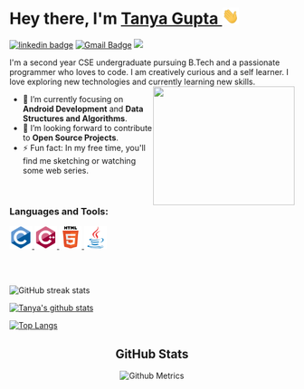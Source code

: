 <h1>Hey there, I'm <a  href="https://github.com/tanyagupta0201/">Tanya Gupta </a> <img  src="https://raw.githubusercontent.com/ABSphreak/ABSphreak/master/gifs/Hi.gif" width="30px"></h1>

[![linkedin badge](https://img.shields.io/badge/tanyagupta0201-30302f?style=flat&logo=linkedin)](https://www.linkedin.com/in/tanyagupta0201)
[![Gmail Badge](https://img.shields.io/badge/tanyagupta.pg@gmail.com-30302f?style=flat&logo=Gmail&logoColor=red)](mailto:tanyagupta.pg@gmail.com)
<img src="https://komarev.com/ghpvc/?username=tanyagupta0201&style=plastic" />

I'm a second year CSE undergraduate pursuing B.Tech and a passionate programmer who loves to code. I am creatively curious and a self learner. I love exploring new technologies and currently learning new skills.  <br> 
<img align='right' src="http://cdn.lowgif.com/small/9cb12f51dffbaaa6-character-typing-by-vincent-mokuenko-dribbble.gif" width="250" height="210">

- 🌱 I’m currently focusing on **Android Development** and **Data Structures and Algorithms**.
- 💬 I’m looking forward to contribute to **Open Source Projects**.
- ⚡ Fun fact: In my free time, you'll find me sketching or watching some web series.

<br>

<h3 align="left">Languages and Tools:</h3>
<p align="left"> <a href="https://www.cprogramming.com/" target="_blank"> <img src="https://raw.githubusercontent.com/devicons/devicon/master/icons/c/c-original.svg" alt="c" width="40" height="40"/> </a> <a href="https://www.w3schools.com/cpp/" target="_blank"> <img src="https://raw.githubusercontent.com/devicons/devicon/master/icons/cplusplus/cplusplus-original.svg" alt="cplusplus" width="40" height="40"/> </a> <a href="https://www.w3.org/html/" target="_blank"> <img src="https://raw.githubusercontent.com/devicons/devicon/master/icons/html5/html5-original-wordmark.svg" alt="html5" width="40" height="40"/> </a> <a href="https://www.java.com" target="_blank"> <img src="https://raw.githubusercontent.com/devicons/devicon/master/icons/java/java-original.svg" alt="java" width="40" height="40"/> </a> </p>

<br>
<br>

![GitHub streak stats](https://github-readme-streak-stats.herokuapp.com/?user=tanyagupta0201) 

[![Tanya's github stats](https://github-readme-stats.vercel.app/api?username=tanyagupta0201&count_private=true&show_icons=true)](https://github.com/tanyagupta0201)

[![Top Langs](https://github-readme-stats.vercel.app/api/top-langs/?username=tanyagupta0201)](https://github.com/tanyagupta/github-readme-stats)


<h2 align="center">GitHub Stats</h2>
  <p align="center"><img src="https://metrics.lecoq.io/tanyagupta0201" alt="Github Metrics"></p>




